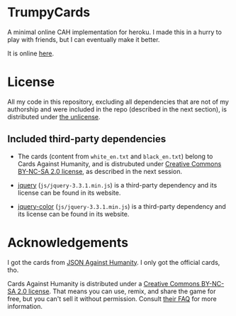 # TrumpyCards

A minimal online CAH implementation for heroku.
I made this in a hurry to play with friends, but I can eventually make it better.

It is online [here](https://trumpycards.herokuapp.com/).

# License

All my code in this repository, excluding all dependencies that are not of my authorship and were included in the repo (described in the next section), is distributed under [the unlicense](http://unlicense.org/).

## Included third-party dependencies

* The cards (content from `white_en.txt` and `black_en.txt`) belong to Cards Against Humanity, and is distrubuted under [Creative Commons BY-NC-SA 2.0 license](https://creativecommons.org/licenses/by-nc-sa/2.0/), as described in the next session.

* [jquery](https://jquery.com/) (`js/jquery-3.3.1.min.js`) is a third-party dependency and its license can be found in its website.

* [jquery-color](https://github.com/jquery/jquery-color) (`js/jquery-3.3.1.min.js`) is a third-party dependency and its license can be found in its website.


# Acknowledgements

I got the cards from [JSON Against Humanity](https://github.com/crhallberg/json-against-humanity). I only got the official cards, tho.

Cards Against Humanity is distributed under a [Creative Commons BY-NC-SA 2.0 license](https://creativecommons.org/licenses/by-nc-sa/2.0/). That means you can use, remix, and share the game for free, but you can't sell it without permission. Consult [their FAQ](https://cardsagainsthumanity.com/#info) for more information.
